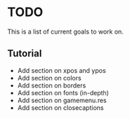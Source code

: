 # TODO

This is a list of current goals to work on.

## Tutorial

* Add section on xpos and ypos
* Add section on colors
* Add section on borders
* Add section on fonts (in-depth)
* Add section on gamemenu.res
* Add section on closecaptions